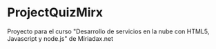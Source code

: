# ProjectQuizMirx

Proyecto para el curso "Desarrollo de servicios en la nube con HTML5, Javascript y node.js" de Miriadax.net

